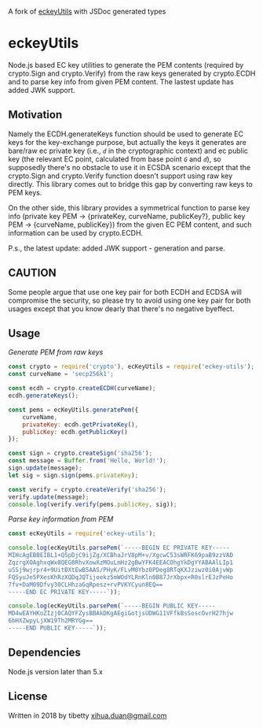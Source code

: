 A fork of [eckeyUtils](https://www.npmjs.com/package/eckey-utils) with JSDoc generated types

# eckeyUtils

Node.js based EC key utilities to generate the PEM contents (required by crypto.Sign and crypto.Verify) from the raw keys generated by crypto.ECDH and to parse key info from given PEM content. The lastest update has added JWK support.

## Motivation

Namely the ECDH.generateKeys function should be used to generate EC keys for the key-exchange purpose, but actually the keys it generates are bare/raw ec private key (i.e., *`d`* in the cryptographic context) and ec public key (the relevant EC point, calculated from base point *`G`* and *`d`*), so supposedly there's no obstacle to use it in ECSDA scenario except that the crypto.Sign and crypto.Verify function doesn't support using raw key directly. This library comes out to bridge this gap by converting raw keys to PEM keys.

On the other side, this library provides a symmetrical function to parse key info (private key PEM -> {privateKey, curveName, publicKey?}, public key PEM -> {curveName, publicKey}) from the given EC PEM content, and such information can be used by crypto.ECDH.

P.s., the latest update: added JWK support - generation and parse.

## CAUTION
Some people argue that use one key pair for both ECDH and ECDSA will compromise the security, so please try to avoid using one key pair for both usages except that you know dearly that there's no negative byeffect.

## Usage

*Generate PEM from raw keys*
```js
const crypto = require('crypto'), ecKeyUtils = require('eckey-utils');
const curveName = 'secp256k1';

const ecdh = crypto.createECDH(curveName);
ecdh.generateKeys();

const pems = ecKeyUtils.generatePem({
	curveName,
	privateKey: ecdh.getPrivateKey(),
	publicKey: ecdh.getPublicKey()
});

const sign = crypto.createSign('sha256');
const message = Buffer.from('Hello, World!');
sign.update(message);
let sig = sign.sign(pems.privateKey);

const verify = crypto.createVerify('sha256');
verify.update(message);
console.log(verify.verify(pems.publicKey, sig));
```

*Parse key information from PEM*
```js
const ecKeyUtils = require('eckey-utils');

console.log(ecKeyUtils.parsePem(`-----BEGIN EC PRIVATE KEY-----
MIHcAgEBBEIBL1+Q5pDjC9ijZg/XCBhaJrV8pM+v/XgcwC53sWRFK69paB9zzVAD
ZqzrgXOAghxqWx0QEG8RhvXowXzMOuLmHz2gBwYFK4EEACOhgYkDgYYABAAlLIp1
uSSj9wjrpr4+9UitBXtEwB5AAS/PHyK/FLvM0Ybz0PDeg8RTqKXJziwz0i0AjvWp
FQSyuJe5PXesKhRzXQDqJQTijoekz5mWOdYLRnKln0B87JrXbpx+R0slrEJzPeHo
7fv+DaM09Dfvy30CLHhzaGqRpesz+rvPVKYCyun8EQ==
-----END EC PRIVATE KEY-----`));

console.log(ecKeyUtils.parsePem(`-----BEGIN PUBLIC KEY-----
MD4wEAYHKoZIzj0CAQYFZysBBAkDKgAEgiGotjsUDWG11VFfkBsSoscOvrH27hjw
6bHXZwpyLjXW19Th2MRYGg==
-----END PUBLIC KEY-----`));
```

## Dependencies
Node.js version later than 5.x

## License
Written in 2018 by tibetty <xihua.duan@gmail.com>
